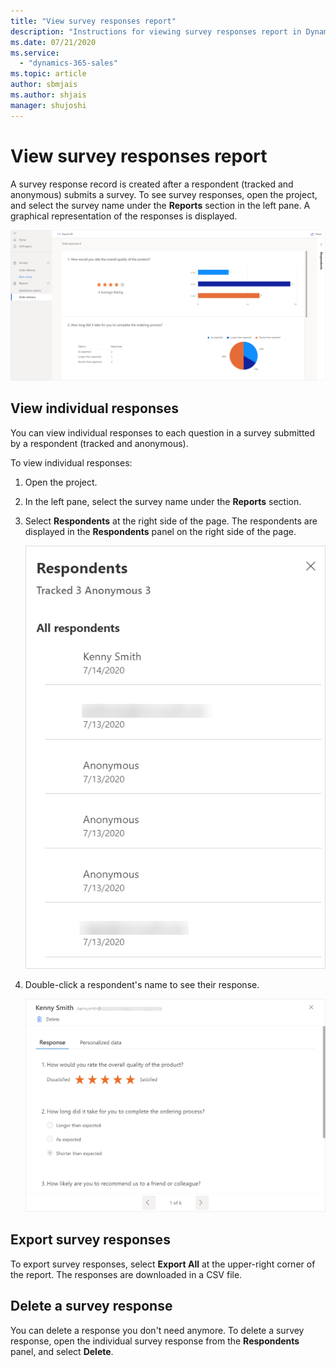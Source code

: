 ```yaml
---
title: "View survey responses report"
description: "Instructions for viewing survey responses report in Dynamics 365 Customer Voice."
ms.date: 07/21/2020
ms.service:
  - "dynamics-365-sales"
ms.topic: article
author: sbmjais
ms.author: shjais
manager: shujoshi
---
```


# View survey responses report

A survey response record is created after a respondent (tracked and anonymous) submits a survey. To see survey responses, open the project, and select the survey name under the **Reports** section in the left pane. A graphical representation of the responses is displayed.

![Survey reports](media/survey-report.png "Survey reports")

## View individual responses

You can view individual responses to each question in a survey submitted by a respondent (tracked and anonymous).

To view individual responses:

1. Open the project.

2. In the left pane, select the survey name under the **Reports** section.

3. Select **Respondents** at the right side of the page. The respondents are displayed in the **Respondents** panel on the right side of the page.

    ![Respondents panel](media/respondents-panel.png "Respondents panel")

4. Double-click a respondent's name to see their response.

    ![Response details](media/individual-response.png "Response details")

## Export survey responses

To export survey responses, select **Export All** at the upper-right corner of the report. The responses are downloaded in a CSV file.

## Delete a survey response

You can delete a response you don't need anymore. To delete a survey response, open the individual survey response from the **Respondents** panel, and select **Delete**.